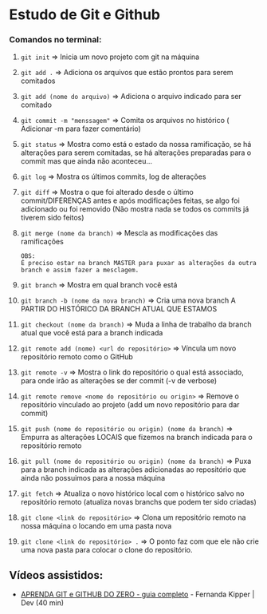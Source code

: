 # Estudo de Git e Github

### Comandos no terminal:

1.  `git init` => Inicia um novo projeto com git na máquina
2.  `git add .`  => Adiciona os arquivos que estão prontos para serem comitados
3.  `git add (nome do arquivo)` => Adiciona o arquivo indicado para ser comitado
4.  `git commit -m "menssagem"` => Comita os arquivos no histórico ( Adicionar -m para fazer comentário)
5.  `git status` => Mostra como está o estado da nossa ramificação, se há alterações para serem comitadas, se há alterações preparadas para o commit mas que ainda não aconteceu...
6.  `git log` => Mostra os últimos commits, log de alterações
7.  `git diff` => Mostra o que foi alterado desde o último commit/DIFERENÇAS antes e após modificações feitas, se algo foi adicionado ou foi removido (Não mostra nada se todos os commits já tiverem sido feitos)
8.  `git merge (nome da branch)` => Mescla as modificações das ramificações
   
    ```
    OBS:
    É preciso estar na branch MASTER para puxar as alterações da outra branch e assim fazer a mesclagem.

9. `git branch` => Mostra em qual branch você está
10. `git branch -b (nome da nova branch)` => Cria uma nova branch A PARTIR DO HISTÓRICO DA BRANCH ATUAL QUE ESTAMOS
11. `git checkout (nome da branch)` => Muda a linha de trabalho da branch atual que você está para a branch indicada
12. `git remote add (nome) <url do repositório>` => Víncula um novo repositório remoto como o GitHub
13. `git remote -v` => Mostra o link do repositório o qual está associado, para onde irão as alterações se der commit (-v de verbose)
14. `git remote remove <nome do repositório ou origin>` => Remove o repositório vinculado ao projeto (add um novo repositório para dar commit)
15. `git push (nome do repositório ou origin) (nome da branch)` => Empurra as alterações LOCAIS que fizemos na branch indicada para o repositório remoto
16. `git pull (nome do repositório ou origin) (nome da branch)` => Puxa para a branch indicada as alterações adicionadas ao repositório que ainda não possuimos para a nossa máquina
17. `git fetch` => Atualiza o novo histórico local com o histórico salvo no repositório remoto (atualiza novas branchs que podem ter sido criadas)
18. `git clone <link do repositório>` => Clona um repositório remoto na nossa máquina o locando em uma pasta nova
19. `git clone <link do repositório> .` => O ponto faz com que ele não crie uma nova pasta para colocar o clone do repositório.

## Vídeos assistidos: 

* [APRENDA GIT e GITHUB DO ZERO - guia completo](https://youtu.be/pyM5QLS2h6M?si=AYWvyLk424Me84ZC)  - Fernanda Kipper | Dev
(40 min)

